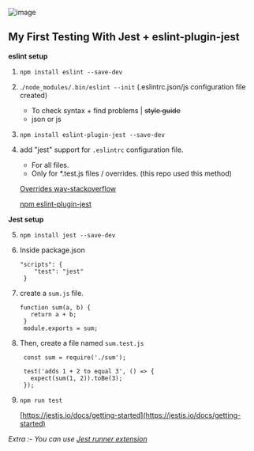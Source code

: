 ![image](https://user-images.githubusercontent.com/76955910/148062831-3173c295-6ce2-4f33-a875-34d150980c29.png)



## My First Testing With Jest + eslint-plugin-jest

**eslint setup**

 1. `npm install eslint --save-dev`
 2. .`/node_modules/.bin/eslint --init`   (.eslintrc.json/js configuration file created)
 
 
    - To check syntax + find problems  | ~~style guide~~
    - json or js
			  
 3. `npm install eslint-plugin-jest --save-dev`
 4. add "jest" support for `.eslintrc` configuration file.
 
 
    - For all files.
    - Only for *.test.js files / overrides.   (this repo used this method)
		 
	[Overrides way-stackoverflow](https://stackoverflow.com/a/69755865/13237885)
	
	[npm eslint-plugin-jest](https://www.npmjs.com/package/eslint-plugin-jest)

**Jest setup**

 5. `npm install jest --save-dev`
 6. Inside package.json
		 

        "scripts": {
	        "test": "jest"
	     }
	    
7. create a `sum.js`  file.
 
 	   function sum(a, b) {
	      return a + b;
	    }
	    module.exports = sum;
8. Then, create a file named `sum.test.js`
	

	    const sum = require('./sum');
	    
	    test('adds 1 + 2 to equal 3', () => {
	      expect(sum(1, 2)).toBe(3);
	    });
9. `npm run test`

   [https://jestjs.io/docs/getting-started](https://jestjs.io/docs/getting-started)


*Extra :- You can use [Jest runner extension](https://marketplace.visualstudio.com/items?itemName=Orta.vscode-jest&ssr=false#review-details)*

